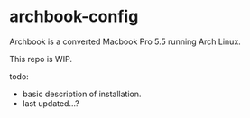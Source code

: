 # archbook-config
Archbook is a converted Macbook Pro 5.5 running Arch Linux.

This repo is WIP.

todo:
+ basic description of installation.
+ last updated...?
